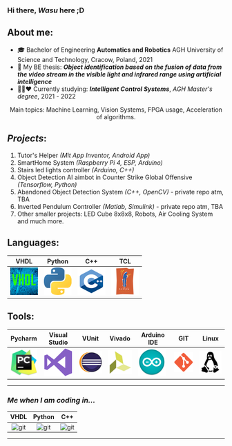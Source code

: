 ### Hi there, *Wasu* here ;D

## About me:
 - 🎓 Bachelor of Engineering **Automatics and Robotics** AGH University of Science and Technology, Cracow, Poland, 2021
 - 📝 My BE thesis: 
 ***Object identification based on the fusion of data from the video stream in the visible light and infrared range using artificial intelligence***
 - 💚🖤❤️ Currently studying: ***Intelligent Control Systems***, *AGH Master's degree*, 2021 - 2022
 <p align="center">
 Main topics: Machine Learning, Vision Systems, FPGA usage, Acceleration of algorithms.
 </p>
  
 ## *Projects*:
 1. Tutor's Helper *(Mit App Inventor, Android App)*
 2. SmartHome System *(Raspberry Pi 4, ESP, Arduino)*
 3. Stairs led lights controller *(Arduino, C++)*
 4. Object Detection AI aimbot in Counter Strike Global Offensive *(Tensorflow, Python)*
 5. Abandoned Object Detection System *(C++, OpenCV)* - private repo atm, TBA
 6. Inverted Pendulum Controller *(Matlab, Simulink)* - private repo atm, TBA
 7. Other smaller projects: LED Cube 8x8x8, Robots, Air Cooling System and much more.
 
 
 ## Languages:

| VHDL 	   | Python   | C++      | TCL      |
|:--------:|:--------:|:--------:|:--------:|
| <img src="images/vhdl.png" alt="vhdl" width="64"/> | <img src="images/python.png" alt="python" width="64"/> | <img src="images/cpp.png" alt="cpp" width="64"/> | <img src="images/tcl.png" alt="tcl" width="64"/> |


## Tools:

| Pycharm | Visual Studio | VUnit | Vivado | Arduino IDE | GIT | Linux |
|:-------:|:-------------:|:-------:|--------|-------------|-----|-------|
|    <img src="images/pycharm.png" alt="pycharm" width="64"/>     |      <img src="images/visualstudio.png" alt="visualstudio" width="64"/>         |    <img src="images/eclipse.png" alt="eclipse" width="64"/>     |    <img src="images/vivado.png" alt="vivado" width="64"/>    |      <img src="images/arduino.png" alt="arduino" width="64"/>       |  <img src="images/git.png" alt="git" width="64"/>   |   <img src="images/linux.png" alt="linux" width="64"/>    |


---
### *Me when I am coding in...*
| VHDL        | Python      | C++         |
|:-----------:|:-----------:|:-----------:|
|  <img src="https://i.kym-cdn.com/photos/images/original/001/879/958/fb1.gif" alt="git" width="64"/>   	|  <img src="https://i.kym-cdn.com/photos/images/original/001/879/958/fb1.gif" alt="git" width="64"/>   	|  <img src="https://i.kym-cdn.com/photos/images/original/001/879/958/fb1.gif" alt="git" width="64"/>	|

---
